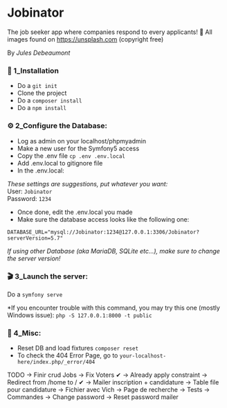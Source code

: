 # Jobinator
The job seeker app where companies respond to every applicants! 🤔
All images found on https://unsplash.com (copyright free)

By *Jules Debeaumont*


### 🔧 1_Installation 

- Do a `git init`
- Clone the project
- Do a `composer install`
- Do a `npm install`



### ⚙ 2_Configure the Database:

- Log as admin on your localhost/phpmyadmin
- Make a new user for the Symfony5 access
- Copy the .env file `cp .env .env.local`
- Add .env.local to gitignore file
- In the .env.local:

*These settings are suggestions, put whatever you want:*  
User: `Jobinator`  
Password: `1234`

- Once done, edit the .env.local you made
- Make sure the database access looks like the following one:

`DATABASE_URL="mysql://Jobinator:1234@127.0.0.1:3306/Jobinator?serverVersion=5.7"`

*If using other Database (aka MariaDB, SQLite etc...), make sure to change the server version!*


### 🎬 3_Launch the server:

Do a `symfony serve`

*If you encounter trouble with this command, you may try this one (mostly Windows issue): 
`php -S 127.0.0.1:8000 -t public`


### 📎 4_Misc:

- Reset DB and load fixtures `composer reset`
- To check the 404 Error Page, go to `your-localhost-here/index.php/_error/404`


TODO
-> Finir crud Jobs
-> Fix Voters ✔
-> Already apply constraint
-> Redirect from /home to / ✔
-> Mailer inscription + candidature
-> Table file pour candidature
-> Fichier avec Vich
-> Page de recherche
-> Tests
-> Commandes
-> Change password
-> Reset password mailer